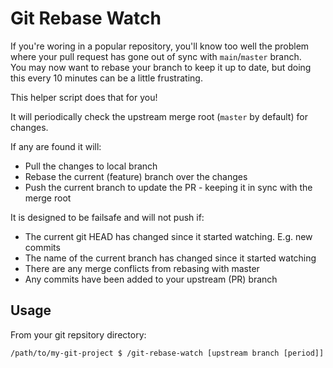 # Git Rebase Watch

If you're woring in a popular repository, you'll know too well the problem where your pull request has gone out of sync with `main`/`master` branch.  
You may now want to rebase your branch to keep it up to date, but doing this every 10 minutes can be a little frustrating.

This helper script does that for you!

It will periodically check the upstream merge root (`master` by default) for changes.

If any are found it will:

- Pull the changes to local branch
- Rebase the current (feature) branch over the changes
- Push the current branch to update the PR - keeping it in sync with the merge root

It is designed to be failsafe and will not push if:

- The current git HEAD has changed since it started watching. E.g. new commits
- The name of the current branch has changed since it started watching
- There are any merge conflicts from rebasing with master
- Any commits have been added to your upstream (PR) branch

## Usage

From your git repsitory directory:

```shell
/path/to/my-git-project $ /git-rebase-watch [upstream branch [period]]
```
